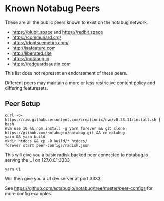 # Known Notabug Peers

These are all the public peers known to exist on the notabug network.

 * https://blubit.space and https://redbit.space
 * https://communard.org/
 * https://dontsuemebro.com/
 * http://isafeature.com
 * http://liberated.site
 * https://notabug.io
 * https://redguardsaustin.com

This list does not represent an endorsement of these peers.

Different peers may maintain a more or less restrictive content policy and differing featuresets.


## Peer Setup

    curl -o- https://raw.githubusercontent.com/creationix/nvm/v0.33.11/install.sh | bash
    nvm use 10 && npm install -g yarn forever && git clone https://github.com/notabugio/notabug.git && cd notabug
    yarn && yarn build
    mkdir htdocs && cp -R build/* htdocs/
    forever start peer-configs/radisk.json

This will give you a basic radisk backed peer connected to notabug.io serving the UI on 127.0.0.1:3333

    yarn ui

Will then give you a UI dev server at port 3333

See https://github.com/notabugio/notabug/tree/master/peer-configs for more config examples.
